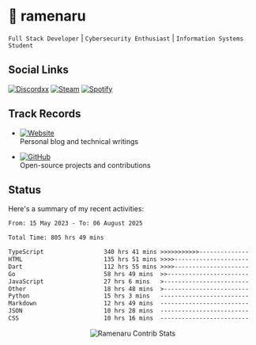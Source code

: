 # 🍜 ramenaru

`Full Stack Developer` | `Cybersecurity Enthusiast` | `Information Systems Student`

## Social Links
[![Discordxx](https://img.shields.io/badge/Discord-7289da?style=flat&logo=discord&logoColor=white)](https://discordapp.com/users/503291004200157185)
[![Steam](https://img.shields.io/badge/Steam-1b2838?style=flat&logo=steam&logoColor=white)](https://steamcommunity.com/id/ramenaru)
[![Spotify](https://img.shields.io/badge/Spotify-1ED760?logo=spotify&logoColor=white)](https://open.spotify.com/user/zehfiusachi8zilte5bqkjl2l)

## Track Records
- [![Website](https://img.shields.io/badge/Websites-FF7139?style=for-the-badge&logo=ghost&logoColor=white)](https://ramenaru.me)  
  Personal blog and technical writings

- [![GitHub](https://img.shields.io/badge/Github_Projects-181717?style=for-the-badge&logo=github&logoColor=white)](https://github.com/ramenaru)  
  Open-source projects and contributions

## Status

Here's a summary of my recent activities:

<!--START_SECTION:waka-->

```txt
From: 15 May 2023 - To: 06 August 2025

Total Time: 805 hrs 49 mins

TypeScript                 340 hrs 41 mins >>>>>>>>>>>--------------   42.28 %
HTML                       135 hrs 51 mins >>>>---------------------   16.86 %
Dart                       112 hrs 55 mins >>>>---------------------   14.01 %
Go                         58 hrs 49 mins  >>-----------------------   07.30 %
JavaScript                 27 hrs 6 mins   >------------------------   03.36 %
Other                      18 hrs 48 mins  >------------------------   02.33 %
Python                     15 hrs 3 mins   -------------------------   01.87 %
Markdown                   12 hrs 49 mins  -------------------------   01.59 %
JSON                       10 hrs 28 mins  -------------------------   01.30 %
CSS                        10 hrs 16 mins  -------------------------   01.28 %
```

<!--END_SECTION:waka-->

<div style="text-align: center;">
   <img align="center" src="https://github-readme-streak-stats.herokuapp.com/?user=Ramenaru&theme=dark&card_width=520" alt="Ramenaru Contrib Stats" />
</div>

